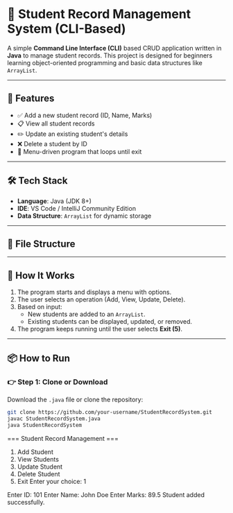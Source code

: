 # 📘 Student Record Management System (CLI-Based)

A simple **Command Line Interface (CLI)** based CRUD application written in **Java** to manage student records. This project is designed for beginners learning object-oriented programming and basic data structures like `ArrayList`.

---

## 🚀 Features

- ✅ Add a new student record (ID, Name, Marks)
- 📋 View all student records
- ✏️ Update an existing student's details
- ❌ Delete a student by ID
- 🔁 Menu-driven program that loops until exit

---

## 🛠️ Tech Stack

- **Language**: Java (JDK 8+)
- **IDE**: VS Code / IntelliJ Community Edition
- **Data Structure**: `ArrayList` for dynamic storage

---

## 📂 File Structure


---

## 🧾 How It Works

1. The program starts and displays a menu with options.
2. The user selects an operation (Add, View, Update, Delete).
3. Based on input:
   - New students are added to an `ArrayList`.
   - Existing students can be displayed, updated, or removed.
4. The program keeps running until the user selects **Exit (5)**.

---

## 📦 How to Run

### 👉 Step 1: Clone or Download

Download the `.java` file or clone the repository:

```bash
git clone https://github.com/your-username/StudentRecordSystem.git
javac StudentRecordSystem.java
java StudentRecordSystem

```

=== Student Record Management ===
1. Add Student
2. View Students
3. Update Student
4. Delete Student
5. Exit
Enter your choice: 1

Enter ID: 101
Enter Name: John Doe
Enter Marks: 89.5
Student added successfully.





